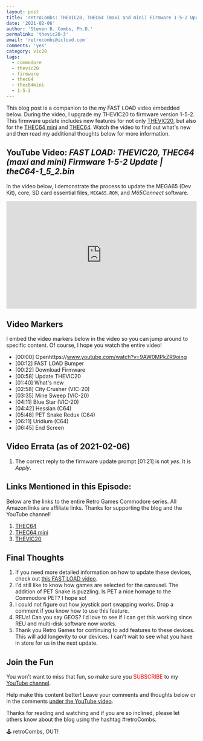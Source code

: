 ```yaml
---
layout: post
title: 'retroCombs: THEVIC20, THEC64 (maxi and mini) Firmware 1-5-2 Update'
date: '2021-02-06'
author: 'Steven B. Combs, Ph.D.'
permalink: 'thevic20-3'
email: 'retrocombs@icloud.com'
comments: 'yes'
category: vic20
tags:
  - commodore
  - thevic20
  - firmware
  - thec64
  - thec64mini
  - 1-5-2
---
```


This blog post is a companion to the my FAST LOAD video embedded below. During the video, I upgrade my THEVIC20 to firmware version 1-5-2. This firmware update includes new features for not only [THEVIC20](https://amzn.to/3hCMY90), but also for the [THEC64 mini](https://amzn.to/38aV3P7) and [THEC64](https://amzn.to/2KO2lzJ). Watch the video to find out what's new and then read my additional thoughts below for more information.

## YouTube Video: _FAST LOAD: THEVIC20, THEC64 (maxi and mini) Firmware 1-5-2 Update | theC64-1_5_2.bin_

In the video below, I demonstrate the process to update the MEGA65 (Dev Kit), core, SD card  essential files, `MEGA65.ROM`, and *M65Connect* software.

<div style="position:relative;padding-top:56.25%;"><p><iframe src="https://www.youtube.com/embed/tmS0Lidko-U" frameborder="0" allowfullscreen="true" mozallowfullscreen="true" webkitallowfullscreen="true" style="position:absolute;top:0;left:0;width:100%;height:100%;"></iframe></p></div>

## Video Markers

I embed the video markers below in the video so you can jump around to specific content. Of course, I hope you watch the entire video!

* [00:00] Openhttps://www.youtube.com/watch?v=9AW0MPkZR9oing
* [00:12] FAST LOAD Bumper
* [00:22] Download Firmware
* [00:58] Update THEVIC20
* [01:40] What's new
* [02:58] City Crusher (VIC-20)
* [03:35] Mine Sweep (VIC-20)
* [04:11] Blue Star (VIC-20)
* [04:42] Hessian (C64)
* [05:48] PET Snake Redux (C64)
* [06:11] Uridium (C64)
* [06:45] End Screen

## Video Errata (as of 2021-02-06)

1. The correct reply to the firmware update prompt [01:21] is not *yes*. It is *Apply*.

## Links Mentioned in this Episode:

Below are the links to the entire Retro Games Commodore series. All Amazon links are affiliate links. Thanks for supporting the blog and the YouTube channel!

1. [THEC64](https://amzn.to/2KO2lzJ)
2. [THEC64 mini](https://amzn.to/38aV3P7)
3. [THEVIC20](https://amzn.to/3hCMY90)

## Final Thoughts

1. If you need more detailed information on how to update these devices, check out [this FAST LOAD video](https://youtu.be/05VWxCgaZBk).
2. I'd still like to know how games are selected for the carousel. The addition of PET Snake is puzzling. Is PET a nice homage to the Commodore PET? I hope so!
3. I could not figure out how joystick port swapping works. Drop a comment if you know how to use this feature.
4. REUs! Can you say GEOS? I'd love to see if I can get this working since REU and multi-disk software now works.
5. Thank you Retro Games for continuing to add features to these devices. This will add longevity to our devices. I can't wait to see what you have in store for us in the next update.

## Join the Fun

You won't want to miss that fun, so make sure you <font color="red">SUBSCRIBE</font> to my [YouTube channel](https://www.youtube.com/stevencombs).

Help make this content better! Leave your comments and thoughts below or in the comments [under the YouTube video](https://youtu.be/tmS0Lidko-U).

Thanks for reading and watching and if you are so inclined, please let others know about the blog using the hashtag #retroCombs.

🕹️ retroCombs, OUT!
